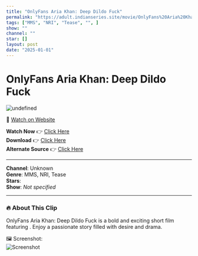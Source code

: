 ```yaml
---
title: "OnlyFans Aria Khan: Deep Dildo Fuck"
permalink: "https://adult.indianseries.site/movie/OnlyFans%20Aria%20Khan%3A%20Deep%20Dildo%20Fuck"
tags: ["MMS", "NRI", "Tease", "", ]
show: ""
channel: ""
star: []
layout: post
date: "2025-01-01"
---
```


# OnlyFans Aria Khan: Deep Dildo Fuck

![undefined](https://desisins.com/wp-content/uploads/2024/09/Aria-Khan-Dildo-DesiSins.com_.jpg)

🔗 [Watch on Website](https://adult.indianseries.site/movie/OnlyFans%20Aria%20Khan%3A%20Deep%20Dildo%20Fuck)

**Watch Now** 👉 [Click Here](https://adult.indianseries.site/movie/OnlyFans%20Aria%20Khan%3A%20Deep%20Dildo%20Fuck)  
**Download** 👉 [Click Here](https://adult.indianseries.site/movie/OnlyFans%20Aria%20Khan%3A%20Deep%20Dildo%20Fuck)  
**Alternate Source** 👉 [Click Here](https://adult.indianseries.site/movie/OnlyFans%20Aria%20Khan%3A%20Deep%20Dildo%20Fuck)

---

**Channel**: Unknown  
**Genre**: MMS, NRI, Tease  
**Stars**:   
**Show**: *Not specified*

---

### 🔥 About This Clip

OnlyFans Aria Khan: Deep Dildo Fuck is a bold and exciting short film featuring . Enjoy a passionate story filled with desire and drama.
 
🖼️ Screenshot:  
![Screenshot](https://desisins.com/wp-content/uploads/2024/09/Aria-Khan-Dildo-DesiSins.com_.jpg)
